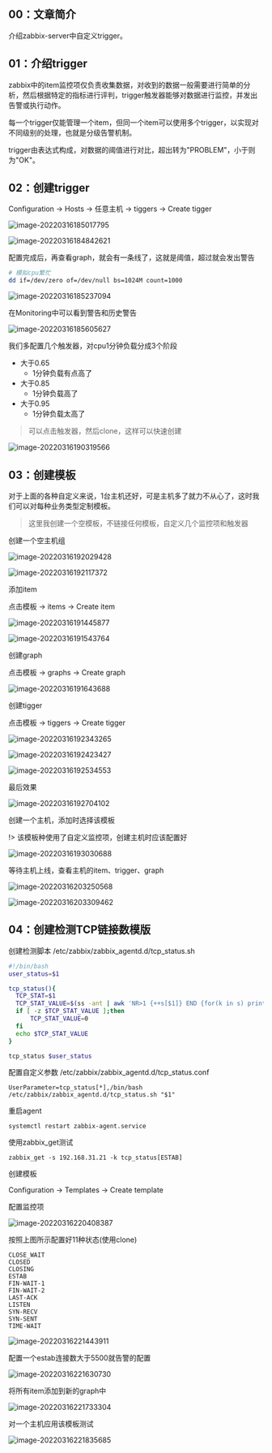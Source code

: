 ## 00：文章简介

介绍zabbix-server中自定义trigger。



## 01：介绍trigger

zabbix中的item监控项仅负责收集数据，对收到的数据一般需要进行简单的分析，然后根据特定的指标进行评判，trigger触发器能够对数据进行监控，并发出告警或执行动作。

每一个trigger仅能管理一个item，但同一个item可以使用多个trigger，以实现对不同级别的处理，也就是分级告警机制。

trigger由表达式构成，对数据的阈值进行对比，超出转为"PROBLEM"，小于则为"OK"。



## 02：创建trigger

Configuration -> Hosts -> 任意主机 -> tiggers -> Create tigger

![image-20220316185017795](https://image.lichunpeng.cn/blog_image/image-20220316185017795.png)

![image-20220316184842621](https://image.lichunpeng.cn/blog_image/image-20220316184842621.png)

配置完成后，再查看graph，就会有一条线了，这就是阈值，超过就会发出警告

```bash
# 模拟cpu繁忙
dd if=/dev/zero of=/dev/null bs=1024M count=1000
```



![image-20220316185237094](https://image.lichunpeng.cn/blog_image/image-20220316185237094.png)

在Monitoring中可以看到警告和历史警告

![image-20220316185605627](https://image.lichunpeng.cn/blog_image/image-20220316185605627.png)

我们多配置几个触发器，对cpu1分钟负载分成3个阶段

- 大于0.65
  - 1分钟负载有点高了
- 大于0.85
  - 1分钟负载高了
- 大于0.95
  - 1分钟负载太高了

> 可以点击触发器，然后clone，这样可以快速创建

![image-20220316190319566](https://image.lichunpeng.cn/blog_image/image-20220316190319566.png)

## 03：创建模板

对于上面的各种自定义来说，1台主机还好，可是主机多了就力不从心了，这时我们可以对每种业务类型定制模板。

> 这里我创建一个空模板，不链接任何模板，自定义几个监控项和触发器

创建一个空主机组

![image-20220316192029428](https://image.lichunpeng.cn/blog_image/image-20220316192029428.png)



![image-20220316192117372](https://image.lichunpeng.cn/blog_image/image-20220316192117372.png)

添加item

点击模板 -> items -> Create item

![image-20220316191445877](https://image.lichunpeng.cn/blog_image/image-20220316191445877.png)

![image-20220316191543764](https://image.lichunpeng.cn/blog_image/image-20220316191543764.png)

创建graph

点击模板 -> graphs -> Create graph

![image-20220316191643688](https://image.lichunpeng.cn/blog_image/image-20220316191643688.png)

创建tigger

点击模板 -> tiggers -> Create tigger

![image-20220316192343265](https://image.lichunpeng.cn/blog_image/image-20220316192343265.png)

![image-20220316192423427](https://image.lichunpeng.cn/blog_image/image-20220316192423427.png)

![image-20220316192534553](https://image.lichunpeng.cn/blog_image/image-20220316192534553.png)

最后效果

![image-20220316192704102](https://image.lichunpeng.cn/blog_image/image-20220316192704102.png)

创建一个主机，添加时选择该模板

!> 该模板种使用了自定义监控项，创建主机时应该配置好

![image-20220316193030688](https://image.lichunpeng.cn/blog_image/image-20220316193030688.png)

等待主机上线，查看主机的item、trigger、graph

![image-20220316203250568](https://image.lichunpeng.cn/blog_image/image-20220316203250568.png)

![image-20220316203309462](https://image.lichunpeng.cn/blog_image/image-20220316203309462.png)

## 04：创建检测TCP链接数模版

创建检测脚本      /etc/zabbix/zabbix_agentd.d/tcp_status.sh

```bash
#!/bin/bash
user_status=$1

tcp_status(){
  TCP_STAT=$1
  TCP_STAT_VALUE=$(ss -ant | awk 'NR>1 {++s[$1]} END {for(k in s) print k,s[k]}' | grep "$TCP_STAT" | cut -d ' ' -f2)
  if [ -z $TCP_STAT_VALUE ];then
      TCP_STAT_VALUE=0
  fi
  echo $TCP_STAT_VALUE
}

tcp_status $user_status
```

配置自定义参数   /etc/zabbix/zabbix_agentd.d/tcp_status.conf

```
UserParameter=tcp_status[*],/bin/bash /etc/zabbix/zabbix_agentd.d/tcp_status.sh "$1"
```

重启agent

```
systemctl restart zabbix-agent.service
```

使用zabbix_get测试

```
zabbix_get -s 192.168.31.21 -k tcp_status[ESTAB]
```

创建模板

Configuration -> Templates -> Create template

配置监控项

![image-20220316220408387](https://image.lichunpeng.cn/blog_image/image-20220316220408387.png)

按照上图所示配置好11种状态(使用clone)

```
CLOSE_WAIT
CLOSED
CLOSING
ESTAB
FIN-WAIT-1
FIN-WAIT-2
LAST-ACK
LISTEN
SYN-RECV
SYN-SENT
TIME-WAIT
```

![image-20220316221443911](https://image.lichunpeng.cn/blog_image/image-20220316221443911.png)

配置一个estab连接数大于5500就告警的配置

![image-20220316221630730](https://image.lichunpeng.cn/blog_image/image-20220316221630730.png)

将所有item添加到新的graph中

![image-20220316221733304](https://image.lichunpeng.cn/blog_image/image-20220316221733304.png)

对一个主机应用该模板测试

![image-20220316221835685](https://image.lichunpeng.cn/blog_image/image-20220316221835685.png)


